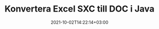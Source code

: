 ---
############################# Static ############################
layout: "autogen-gist"
date: 2021-10-02T14:22:14+03:00
draft: false
path: "sv/total/java/conversion/sxc-to-doc/"
other_out_formats: "PDF DOC DOCX DOCM DOT DOTX DOTM TXT RTF HTML HTM MHTML MHT XLS XLSX XLSM XLSB XLT XLTX XLTM XLAM CSV TSV DIF SXC FODS PPT PPTX PPS PPSX PPSM POT POTX PPTM POTM ODT OTT OTP ODP ODS EMZ WMZ SVG SVGZ XPS TEX DCM WMF EMF BMP PNG GIF JPEG TIFF ICO WEBP JP2 TGA PSB PSD EPUB MD XML JSON DICOM FODP JPG"
ad_headline: "Java SXC till DOC-konvertering"
ad_description: "SXC till DOC dokumentkonverterings-API för Java | Över 100 filformat stöds"

############################# Head ############################
head_title: "Konvertera Excel SXC till DOC via Java Spreadsheet Conversion APIs"
head_description: "100 % inbyggt Java-dokumentkonverteringsbibliotek för att konvertera Excel-kalkylblad SXC till DOC och 100+ andra bild- och dokumentfilformat i Java-applikationer."

############################# Header ############################
title: "Konvertera Excel SXC till DOC i Java"
description: "Använd inbyggt Excel-dokumentkonverteringsbibliotek – konvertera SXC till DOC och 100+ andra filformat i alla typer av Java-baserade applikationer med största noggrannhet. Arbeta med en avancerad uppsättning dokumentkonverteringsfunktioner för att behålla kontrollen och anpassa utseendet på de konverterade dokumenten enligt dina önskemål. Konvertera alla populära Excel-kalkylbladsformat till och från Word-dokument, PowerPoint-presentationer, PDF, Photoshop, eBook, webb- och bildfilformat utan att använda någon extern API eller programvara. Genom att arbeta med Java Excel-konverterings-API:et kan du enkelt konvertera hela dokumentet på en gång eller välja specifika sidor i källdokumentet baserat på de selektiva sidintervallen eller olika sidnummer för att enkelt konvertera till ett dokumentformat som stöds."

############################# SubMenu ############################
submenu:
    enable: false

############################# Content ############################
content:
    enable: true
    block:
    - title_left: "Hur man konverterar SXC till DOC i Java"
      content_left: |
          Utför SXC till DOC filkonvertering i Java med tre enkla steg. Visa det konverterade dokumentet som det är eller återge det för att visa det som HTML utan något externt programberoende.

          -   Skapa en ny instans av klassen **Converter** och ladda SXC-filen
          -   Ställ in **ConvertOptions** för DOC-dokumenttypen
          -   Anrop **Convert** för klassinstansen **Converter** för konvertering till DOC
          -   Ställ in alternativ för HTML-visare
          -   Skapa **Viewer**-objekt för att se konverterad DOC som HTML
          
      title_right: "Nedladdningar och installationsinstruktioner"
      content_right: |
          Du behöver namnrymder `GroupDocs.Conversion` och `GroupDocs.Viewer` för att konvertera mellan 100+ dokument och bildfilformat som PDF, Microsoft Word, Excel, PowerPoint, Project, Visio, Outlook, HTML och diagram. Utforska andra [Java API:er för Office-dokument](https://products.conholdate.com/total/java/) som erbjuds av Conholdate.Total.
          
          Hämta respektive monteringsfiler från [Nedladdningar](https://downloads.conholdate.com/total/java) eller hämta hela paketet från [Maven](https://repository.conholdate.com/webapp/#/artifacts/browse/tree/General/repo) för att lägga till `Conholdate.Total` direkt i din arbetsyta.
          
      gisthash: "675fd7fb45acf595fd9f872593eb2899"
      gistfile: "excel-worksheet-to-pdf-conversion.java"
          
    - title_left: "Konvertera lösenordsskyddad SXC till DOC"
      content_left: |
          Ladda och konvertera dokument som är skyddade med ett lösenord exakt i dina Java-baserade applikationer. API för konvertering av filformat stöder också rendering av fjärrdokument från olika källor, inklusive S3, Blob, FTP, Stream, URL eller en lokal disk.

          -   Skapa ny instans av klassen **Converter** och skicka källdokumentets sökväg
          -   Instantiera rätt **ConvertOptions**-klass, t.ex. (PdfConvertOptions, WordProcessingConvertOptions, SpreadsheetConvertOptions etc)
          -   Anrop **Convert** för klassinstansen **Converter** och skicka filnamnet för det konverterade dokumentet
        
      title_right: "Utdrag av källdokumentinformation"
      content_right: |
          Funktionen för att extrahera dokumentinformation gör det inte bara möjligt att få den grundläggande informationen om källdokumentfilen utan den stöder också extrahering av värdefull filformatsspecifik information såsom projektstart- och slutdatum för en Microsoft Project-fil, eventuella utskriftsrestriktioner för ett PDF-dokument, lista över mappar som ingår i en Outlook-datafil etc.

          Konvertera populära dokumentfilformat på olika operativsystem som Windows, Linux eller macOS medan du använder utvecklingsmiljöer som NetBeans, IntelliJ IDEA och Eclipse.
          
      gisthash: "35e23082b8fa43502d6784c38947eef1"
      gistfile: "password-protected-word-document-to-pdf-conversion.java"

    - title_left: "Lägg till vattenstämpel till Excel och konvertera till PDF"
      content_left: |
          Java-dokumentkonverterings-API låter dig konvertera Excel-kalkylbladsdokument exakt som originalfilen och applicera en textvattenstämpel på de konverterade dokumentsidorna. Använd vattenstämpelalternativ som typsnitt, färg, bredd, höjd, bakgrund och rotationsvinkel samtidigt som du lägger till textvattenstämpeln i Excel-dokument och konverterar till en PDF-fil.

          -   Skapa en ny instans av klassen **Converter** och ladda inmatningsdokument
          -   Instantiera rätt **ConvertOptions**-klass, t.ex. (PdfConvertOptions, WordProcessingConvertOptions, SpreadsheetConvertOptions etc)
          -   Ställ in egenskapen **Watermark** för **ConvertOptions**-instansen
          -   Ange vattenstämpelegenskaper (färg, bredd, text, höjd etc)
          -   Anrop **Convert** för klassinstansen **Converter** för konvertering till PDF
        
      title_right: "Cacha konverterade dokumentresultat"
      content_right: |
          I vissa fall är den konverterade dokumentstorleken större och det tar tid att konvertera. Dokumentkonverteringsbiblioteket erbjuder cachningsfunktionen för att effektivt hantera sådana situationer och påskynda den upprepade konverteringsprocessen. Aktivera ICache-gränssnittet för att arbeta med anpassad cache-implementering med hjälp av tilläggspunkten och kontrollera cachekonverteringen, som du föredrar.

          Konverteringsresultatet sparas på den lokala enheten som standard men alla typer av cachelagring kan stödjas genom att implementera lämpliga gränssnitt som Amazon S3, Dropbox, Google Drive, Windows Azure, Reddis eller något annat.
          
      gisthash: "6999e55b491eea2906d7fefe2e636e33"
      gistfile: "add-watermark-to-excel-worksheet-and-convert-to-pdf.java"
############################# About Formats ############################
about_formats:
    enable: false
############################# More Formats ############################
more_formats:
    enable: true
    auto: false
    other_out_formats: PDF DOC DOCX DOCM DOT DOTX DOTM TXT RTF HTML HTM MHTML MHT XLS XLSX XLSM XLSB XLT XLTX XLTM XLAM CSV TSV DIF SXC FODS PPT PPTX PPS PPSX PPSM POT POTX PPTM POTM ODT OTT OTP ODP ODS EMZ WMZ SVG SVGZ XPS TEX DCM WMF EMF BMP PNG GIF JPEG TIFF ICO WEBP JP2 TGA PSB PSD EPUB MD XML JSON DICOM FODP JPG
############################# Back to top ###############################
back_to_top:
  enable: true
---
